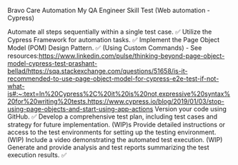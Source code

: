 Bravo Care Automation
My QA Engineer Skill Test (Web automation - Cypress)

Automate all steps sequentially within a single test case. ✅
Utilize the Cypress Framework for automation tasks. ✅
Implement the Page Object Model (POM) Design Pattern. ✅ (Using Custom Commands) - See resources:https://www.linkedin.com/pulse/thinking-beyond-page-object-model-cypress-test-prashant-bellad/https://sqa.stackexchange.com/questions/51658/is-it-recommended-to-use-page-object-model-for-cypress-e2e-test-if-not-what-is#:~:text=In%20Cypress%2C%20it%20is%20not,expressive%20syntax%20for%20writing%20tests.https://www.cypress.io/blog/2019/01/03/stop-using-page-objects-and-start-using-app-actions
Version your code using GitHub. ✅
Develop a comprehensive test plan, including test cases and strategy for future implementation. (WIP)s
Provide detailed instructions or access to the test environments for setting up the testing environment. (WIP)
Include a video demonstrating the automated test execution. (WIP)
Generate and provide analysis and test reports summarizing the test execution results. ✅

